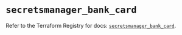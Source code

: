 # `secretsmanager_bank_card`

Refer to the Terraform Registry for docs: [`secretsmanager_bank_card`](https://registry.terraform.io/providers/keeper-security/secretsmanager/1.1.7/docs/resources/bank_card).

